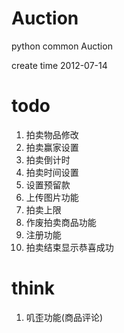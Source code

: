 Auction
=======

python common Auction

create time 2012-07-14

todo
============
1. 拍卖物品修改
2. 拍卖赢家设置
3. 拍卖倒计时
4. 拍卖时间设置
5. 设置预留款
6. 上传图片功能
7. 拍卖上限
8. 作废拍卖商品功能
9. 注册功能
10. 拍卖结束显示恭喜成功

think
===========
1. 叽歪功能(商品评论)

